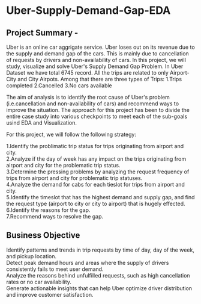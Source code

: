 # Uber-Supply-Demand-Gap-EDA

## Project Summary -

Uber is an online car aggrigate service. Uber loses out on its revenue due to the supply and demand gap of the cars. This is mainly due to cancellation of requests by drivers and non-availability of cars. In this project, we will study, visualize and solve Uber's Supply Demand Gap Problem.
In Uber Dataset we have total 6745 record. All the trips are related to only Airport-City and City Airpots. Among that there are three types of Trips: 1.Trips completed 2.Cancelled 3.No cars available

The aim of analysis is to identify the root cause of Uber's problem (i.e.cancellation and non-availability of cars) and recommend ways to improve the situation. The approach for this project has been to divide the entire case study into various checkpoints to meet each of the sub-goals usind EDA and Visualization.

For this project, we will follow the following strategy:

1.Identify the problimatic trip status for trips originating from airport and city.</br>
2.Analyze if the day of week has any impact on the trips originating from airport and city for the problematic trip status. </br>
3.Determine the pressing problems by analyzing the request frequency of trips from airport and city for problematic trip statuses.</br>
4.Analyze the demand for cabs for each tieslot for trips from airport and city. </br>
5.Identify the timeslot that has the highest demand and supply gap, and find the request type (airport to city or city to airport) that is hugely effected. </br>
6.Identify the reasons for the gap. </br>
7.Recommend ways to resolve the gap.


## Business Objective
Identify patterns and trends in trip requests by time of day, day of the week, and pickup location. </br>
Detect peak demand hours and areas where the supply of drivers consistently fails to meet user demand. </br>
Analyze the reasons behind unfulfilled requests, such as high cancellation rates or no car availability. </br>
Generate actionable insights that can help Uber optimize driver distribution and improve customer satisfaction.
